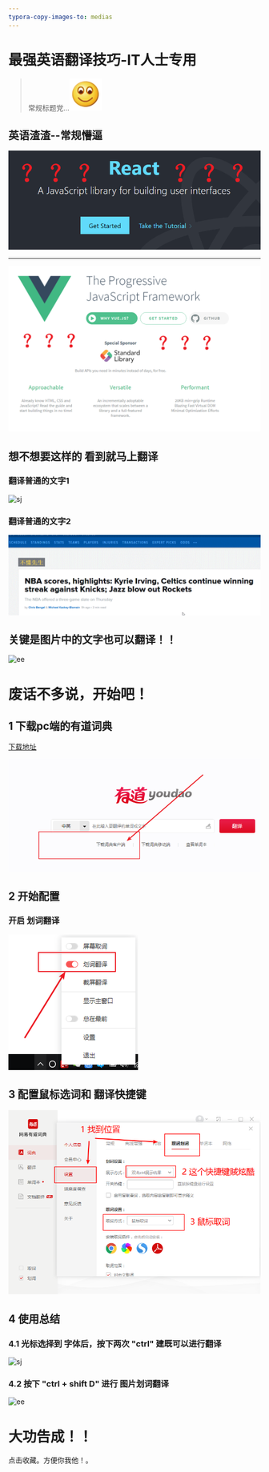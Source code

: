 ```yaml
---
typora-copy-images-to: medias
---
```


# 最强英语翻译技巧-IT人士专用

> 常规标题党...![img](medias/smiley_0.png)

## 英语渣渣--常规懵逼



![Snipaste_2018-12-08_00-12-39](medias/Snipaste_2018-12-08_00-12-39.png)

------

![Snipaste_2018-12-08_00-13-03](medias/Snipaste_2018-12-08_00-13-03.png)

## 想不想要这样的 看到就马上翻译

### 翻译普通的文字1

![sj](medias/sj.gif)

### 翻译普通的文字2

![bb](medias/bb.gif)

## 关键是图片中的文字也可以翻译！！



![ee](medias/ee.gif)

# 废话不多说，开始吧！

## 1 下载pc端的有道词典

[下载地址](http://dict.youdao.com/)

![Snipaste_2018-12-08_00-31-12](medias/Snipaste_2018-12-08_00-31-12.png)

## 2 开始配置

### 开启 划词翻译

![1544200347030](medias/1544200347030.png)

## 3 配置鼠标选词和 翻译快捷键

![1544200614809](medias/1544200614809.png)



## 4 使用总结

### 4.1 光标选择到 字体后，按下两次 "ctrl" 建既可以进行翻译

![sj](medias/sj.gif)



### 4.2 按下 "ctrl + shift D" 进行 图片划词翻译

![ee](medias/ee.gif)

# 大功告成！！

点击收藏。方便你我他！。